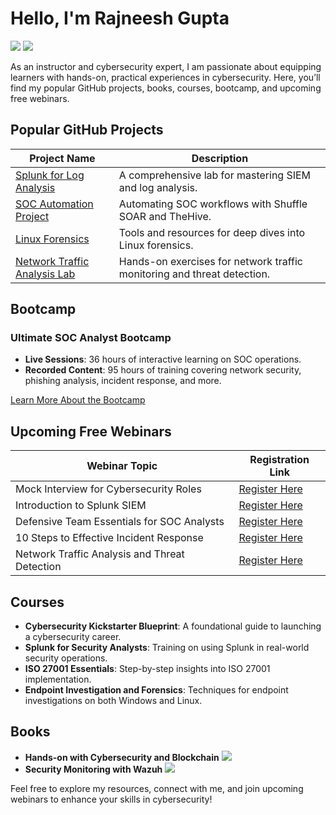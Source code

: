 # Hello, I'm Rajneesh Gupta
<a href="https://linkedin.com"><img src="https://img.shields.io/badge/-LinkedIn-0072b1?&style=for-the-badge&logo=linkedin&logoColor=white" /></a>
<a href="https://youtube.com"><img src="https://img.shields.io/badge/-YouTube-FF0000?&style=for-the-badge&logo=YouTube&logoColor=white" /></a>


As an instructor and cybersecurity expert, I am passionate about equipping learners with hands-on, practical experiences in cybersecurity. Here, you’ll find my popular GitHub projects, books, courses, bootcamp, and upcoming free webinars.

## Popular GitHub Projects

| Project Name                                         | Description                                                   |
|------------------------------------------------------|---------------------------------------------------------------|
| [Splunk for Log Analysis](https://github.com/0xrajneesh/Splunk-Projects-For-Beginners)                 | A comprehensive lab for mastering SIEM and log analysis.      |
| [SOC Automation Project](https://github.com/)        | Automating SOC workflows with Shuffle SOAR and TheHive.       |
| [Linux Forensics](https://github.com/)               | Tools and resources for deep dives into Linux forensics.      |
| [Network Traffic Analysis Lab](https://github.com/)  | Hands-on exercises for network traffic monitoring and threat detection. |

## Bootcamp

### Ultimate SOC Analyst Bootcamp
- **Live Sessions**: 36 hours of interactive learning on SOC operations.
- **Recorded Content**: 95 hours of training covering network security, phishing analysis, incident response, and more.

[Learn More About the Bootcamp](https://yourbootcamp.com)

## Upcoming Free Webinars

| Webinar Topic                                       | Registration Link                               |
|-----------------------------------------------------|-------------------------------------------------|
| Mock Interview for Cybersecurity Roles              | [Register Here](https://yourwebinarlink.com)    |
| Introduction to Splunk SIEM                         | [Register Here](https://yourwebinarlink.com)    |
| Defensive Team Essentials for SOC Analysts          | [Register Here](https://yourwebinarlink.com)    |
| 10 Steps to Effective Incident Response             | [Register Here](https://yourwebinarlink.com)    |
| Network Traffic Analysis and Threat Detection       | [Register Here](https://yourwebinarlink.com)    |

## Courses

- **Cybersecurity Kickstarter Blueprint**: A foundational guide to launching a cybersecurity career.
- **Splunk for Security Analysts**: Training on using Splunk in real-world security operations.
- **ISO 27001 Essentials**: Step-by-step insights into ISO 27001 implementation.
- **Endpoint Investigation and Forensics**: Techniques for endpoint investigations on both Windows and Linux.





## Books

- **Hands-on with Cybersecurity and Blockchain** <a href="https://amazon.com"><img src="https://img.shields.io/badge/-Amazon-FF9900?&style=for-the-badge&logo=Amazon&logoColor=white" /></a> 
- **Security Monitoring with Wazuh** <a href="https://amazon.com"><img src="https://img.shields.io/badge/-Amazon-FF9900?&style=for-the-badge&logo=Amazon&logoColor=white" /></a> 

Feel free to explore my resources, connect with me, and join upcoming webinars to enhance your skills in cybersecurity!
